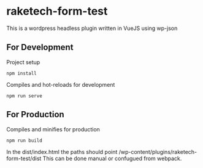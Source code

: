 # raketech-form-test
This is a wordpress headless plugin written in VueJS using wp-json


## For Development 
Project setup
```
npm install
```

Compiles and hot-reloads for development
```
npm run serve
```



## For Production 

Compiles and minifies for production
```
npm run build
```
In the dist/index.html the paths should point /wp-content/plugins/raketech-form-test/dist
This can be done manual or confugued from webpack.
